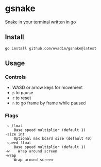 # gsnake

Snake in your terminal written in go

## Install

`go install github.com/evad1n/gsnake@latest`

## Usage

### Controls

-   WASD or arrow keys for movement
-   `p` to pause
-   `r` to reset
-   `n` to go frame by frame while paused

### Flags

```
-s float
    Base speed multiplier (default 1)
-size int
    Optional max board size (default 40)
-speed float
    Base speed multiplier (default 1)
-w    Wrap around screen
-wrap
    Wrap around screen
```
